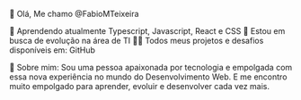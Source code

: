  👋 Olá, Me chamo @FabioMTeixeira
 
 🌱 Aprendendo atualmente Typescript, Javascript, React e CSS
 🔎 Estou em busca de evolução na área de TI
👨‍💻 Todos meus projetos e desafios disponíveis em: GitHub

💬   Sobre mim: Sou uma pessoa apaixonada por tecnologia e empolgada com essa nova experiência no mundo do Desenvolvimento Web. E me encontro muito empolgado para aprender, evoluir e desenvolver cada vez mais.
